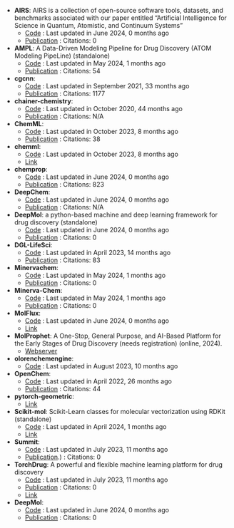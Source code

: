 - **AIRS**: AIRS is a collection of open-source software tools, datasets, and benchmarks associated with our paper entitled “Artificial Intelligence for Science in Quantum, Atomistic, and Continuum Systems”
	- [Code](https://github.com/divelab/AIRS/tree/main) : Last updated in June 2024, 0 months ago
	- [Publication](https://doi.org/10.48550/arXiv.2307.08423) : Citations: 0
- **AMPL**: A Data-Driven Modeling Pipeline for Drug Discovery (ATOM Modeling PipeLine) (standalone)
	- [Code](https://github.com/ATOMconsortium/AMPL) : Last updated in May 2024, 1 months ago
	- [Publication](https://doi.org/10.1021/acs.jcim.9b01053) : Citations: 54
- **cgcnn**: 
	- [Code](https://github.com/txie-93/cgcnn) : Last updated in September 2021, 33 months ago
	- [Publication](https://doi.org/10.1103/PhysRevLett.120.145301) : Citations: 1177
- **chainer-chemistry**: 
	- [Code](https://github.com/chainer/chainer-chemistry) : Last updated in October 2020, 44 months ago
	- [Publication](https://arxiv.org/abs/1807.01985) : Citations: N/A
- **ChemML**: 
	- [Code](https://github.com/hachmannlab/chemml) : Last updated in October 2023, 8 months ago
	- [Publication](https://doi.org/10.1002/wcms.1458) : Citations: 38
- **chemml**: 
	- [Code](https://github.com/hachmannlab/chemml) : Last updated in October 2023, 8 months ago
	- [Link](https://hachmannlab.github.io/chemml/)
- **chemprop**: 
	- [Code](https://github.com/chemprop/chemprop) : Last updated in June 2024, 0 months ago
	- [Publication](https://doi.org/10.1021/acs.jcim.9b00237) : Citations: 823
- **DeepChem**: 
	- [Code](https://github.com/deepchem/deepchem) : Last updated in June 2024, 0 months ago
	- [Publication](https://books.google.fr/books/about/Deep_Learning_for_the_Life_Sciences.html?id=5uiRDwAAQBAJ&redir_esc=y) : Citations: N/A
- **DeepMol**: a python-based machine and deep learning framework for drug discovery (standalone)
	- [Code](https://github.com/BioSystemsUM/DeepMol) : Last updated in June 2024, 0 months ago
	- [Publication](https://doi.org/10.1101/2024.05.27.595849) : Citations: 0
- **DGL-LifeSci**: 
	- [Code](https://github.com/awslabs/dgl-lifesci) : Last updated in April 2023, 14 months ago
	- [Publication](https://doi.org/10.1021/acsomega.1c04017) : Citations: 83
- **Minervachem**: 
	- [Code](https://github.com/lanl/minervachem) : Last updated in May 2024, 1 months ago
	- [Publication](https://doi.org/10.26434/chemrxiv-2024-r81c8) : Citations: 0
- **Minerva-Chem**: 
	- [Code](https://github.com/lanl/minervachem) : Last updated in May 2024, 1 months ago
	- [Publication](https://doi.org/10.26434/chemrxiv-2024-r81c8) : Citations: 0
- **MolFlux**: 
	- [Code](https://github.com/Exscientia/molflux) : Last updated in June 2024, 0 months ago
	- [Link](https://exscientia.github.io/molflux/)
- **MolProphet**: A One-Stop, General Purpose, and AI-Based Platform for the Early Stages of Drug Discovery (needs registration) (online, 2024).
	- [Webserver](https://www.molprophet.com/)
- **olorenchemengine**: 
	- [Code](https://github.com/Oloren-AI/olorenchemengine) : Last updated in August 2023, 10 months ago
- **OpenChem**: 
	- [Code](https://github.com/Mariewelt/OpenChem) : Last updated in April 2022, 26 months ago
	- [Publication](https://doi.org/10.1021/acs.jcim.0c00971) : Citations: 44
- **pytorch-geometric**: 
	- [Link](https://pytorch-geometric.readthedocs.io/en/latest/)
- **Scikit-mol**: Scikit-Learn classes for molecular vectorization using RDKit (standalone)
	- [Code](https://github.com/EBjerrum/scikit-mol) : Last updated in April 2024, 1 months ago
	- [Link](https://pypi.org/project/scikit-mol/)
- **Summit**: 
	- [Code](https://github.com/sustainable-processes/summit) : Last updated in July 2023, 11 months ago
	- [Publication](https://doi.org/10.1002/cmtd.202000051).) : Citations: 0
- **TorchDrug**: A powerful and flexible machine learning platform for drug discovery
	- [Code](https://github.com/DeepGraphLearning/torchdrug/) : Last updated in July 2023, 11 months ago
	- [Publication](https://doi.org/10.48550/arXiv.2202.08320) : Citations: 0
	- [Link](https://torchdrug.ai/)
- **DeepMol**: 
	- [Code](https://github.com/BioSystemsUM/DeepMol) : Last updated in June 2024, 0 months ago
	- [Publication](https://doi.org/10.1101/2024.05.27.595849) : Citations: 0
